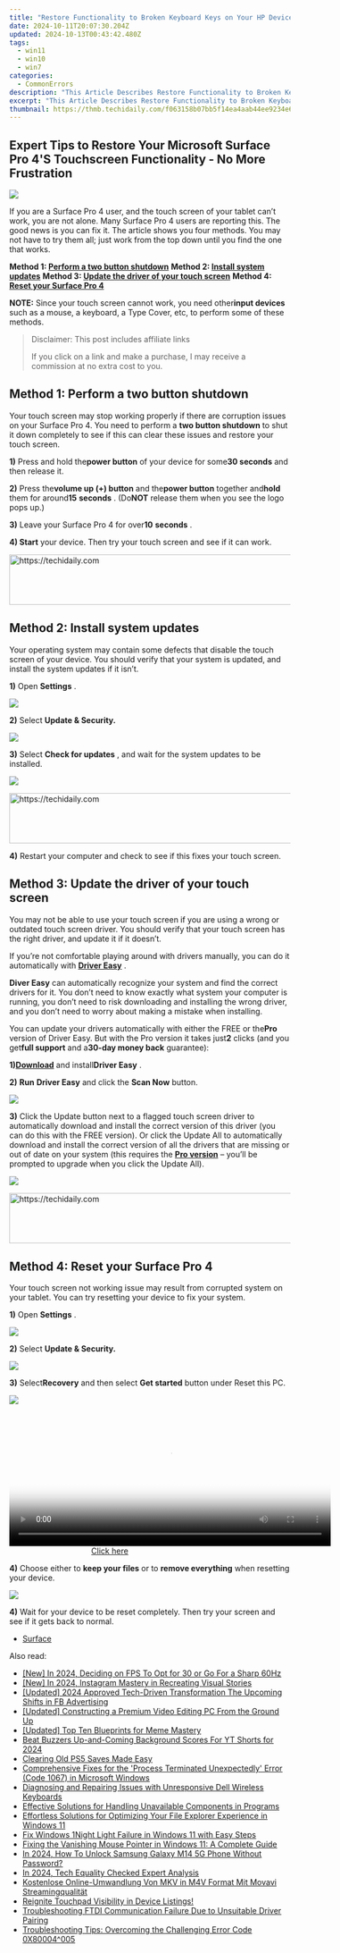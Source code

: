 ```yaml
---
title: "Restore Functionality to Broken Keyboard Keys on Your HP Device: Expert Tips & Tricks"
date: 2024-10-11T20:07:30.204Z
updated: 2024-10-13T00:43:42.480Z
tags:
  - win11
  - win10
  - win7
categories:
  - CommonErrors
description: "This Article Describes Restore Functionality to Broken Keyboard Keys on Your HP Device: Expert Tips & Tricks"
excerpt: "This Article Describes Restore Functionality to Broken Keyboard Keys on Your HP Device: Expert Tips & Tricks"
thumbnail: https://thmb.techidaily.com/f063158b07bb5f14ea4aab44ee9234e61e405ad94aec937242bb379ea450f563.jpg
---
```


## Expert Tips to Restore Your Microsoft Surface Pro 4'S Touchscreen Functionality - No More Frustration

![](https://images.drivereasy.com/wp-content/uploads/2017/10/img_59dad4f7002d7.jpg)

 If you are a Surface Pro 4 user, and the touch screen of your tablet can’t work, you are not alone. Many Surface Pro 4 users are reporting this. The good news is you can fix it. The article shows you four methods. You may not have to try them all; just work from the top down until you find the one that works.

 **Method 1: [Perform a two button shutdown](https://tools.techidaily.com/drivereasy/download/)**
 **Method 2: [Install system updates](https://tools.techidaily.com/drivereasy/download/)**
 **Method 3: [Update the driver of your touch screen](https://tools.techidaily.com/drivereasy/download/)**
 **Method 4: [Reset your Surface Pro 4](https://tools.techidaily.com/drivereasy/download/)**

**NOTE:** Since your touch screen cannot work, you need other**input devices** such as a mouse, a keyboard, a Type Cover, etc, to perform some of these methods.  

>  Disclaimer: This post includes affiliate links
>
>  If you click on a link and make a purchase, I may receive a commission at no extra cost to you.
>

  
## Method 1: Perform a two button shutdown

 Your touch screen may stop working properly if there are corruption issues on your Surface Pro 4\. You need to perform a **two button shutdown**  to shut it down completely to see if this can clear these issues and restore your touch screen.

**1)** Press and hold the**power button** of your device for some**30 seconds** and then release it.

**2)**  Press the**volume up (+) button** and the**power button** together and**hold** them for around**15** **seconds** . (Do**NOT** release them when you see the logo pops up.)

**3)**  Leave your Surface Pro 4 for over**10** **seconds** .

**4) Start** your device. Then try your touch screen and see if it can work.  
  

<!-- affiliate ads begin -->
<a href="https://ephamedtechinc.pxf.io/c/5597632/2136624/26400" target="_top" id="2136624">
  <img src="//a.impactradius-go.com/display-ad/26400-2136624" border="0" alt="https://techidaily.com" width="728" height="90"/>
</a>
<img height="0" width="0" src="https://ephamedtechinc.pxf.io/i/5597632/2136624/26400" style="position:absolute;visibility:hidden;" border="0" />
<!-- affiliate ads end -->

## Method 2: Install system updates

 Your operating system may contain some defects that disable the touch screen of your device. You should verify that your system is updated, and install the system updates if it isn’t.

**1)** Open **Settings** .

![](https://images.drivereasy.com/wp-content/uploads/2017/07/img_595b61efb81b9.png)

**2)**  Select **Update & Security.**

![](https://images.drivereasy.com/wp-content/uploads/2017/07/img_595b623499e38.png)

**3)**  Select **Check for updates** , and wait for the system updates to be installed.

![](https://images.drivereasy.com/wp-content/uploads/2017/07/img_595b63705ebce.png)

<!-- affiliate ads begin -->
<a href="https://aligracehair.sjv.io/c/5597632/1997722/19272" target="_top" id="1997722">
  <img src="//a.impactradius-go.com/display-ad/19272-1997722" border="0" alt="https://techidaily.com" width="728" height="90"/>
</a>
<img height="0" width="0" src="https://aligracehair.sjv.io/i/5597632/1997722/19272" style="position:absolute;visibility:hidden;" border="0" />
<!-- affiliate ads end -->

**4)**  Restart your computer and check to see if this fixes your touch screen.  
  
## Method 3: Update the driver of your touch screen

 You may not be able to use your touch screen if you are using a wrong or outdated touch screen driver. You should verify that your touch screen has the right driver, and update it if it doesn’t.

 If you’re not comfortable playing around with drivers manually, you can do it automatically with [**Driver Easy**](https://tools.techidaily.com/drivereasy/download/) .

**Diver Easy** can automatically recognize your system and find the correct drivers for it. You don’t need to know exactly what system your computer is running, you don’t need to risk downloading and installing the wrong driver, and you don’t need to worry about making a mistake when installing.

 You can update your drivers automatically with either the FREE or the**Pro** version of Driver Easy. But with the Pro version it takes just**2** clicks (and you get**full support** and a**30-day money back** guarantee):

 **1)[Download](https://tools.techidaily.com/drivereasy/download/)**  and install**Driver Easy** .

**2)** **Run** **Driver Easy** and click the **Scan Now** button.

![](https://images.drivereasy.com/wp-content/uploads/2017/07/img_595c49fc02c88.png)

**3)**  Click the Update button next to a flagged touch screen driver to automatically download and install the correct version of this driver (you can do this with the FREE version). Or click the Update All to automatically download and install the correct version of all the drivers that are missing or out of date on your system (this requires the [**Pro version**](https://tools.techidaily.com/drivereasy/download/)  – you’ll be prompted to upgrade when you click the Update All).

![](https://images.drivereasy.com/wp-content/uploads/2017/09/img_59afac9d2c5c8.jpg)
  

<!-- affiliate ads begin -->
<a href="https://review-au.sjv.io/c/5597632/2098702/14409" target="_top" id="2098702">
  <img src="//a.impactradius-go.com/display-ad/14409-2098702" border="0" alt="https://techidaily.com" width="728" height="90"/>
</a>
<img height="0" width="0" src="https://review-au.sjv.io/i/5597632/2098702/14409" style="position:absolute;visibility:hidden;" border="0" />
<!-- affiliate ads end -->

## Method 4: Reset your Surface Pro 4

 Your touch screen not working issue may result from corrupted system on your tablet. You can try resetting your device to fix your system.

**1)** Open **Settings** .

![](https://images.drivereasy.com/wp-content/uploads/2017/07/img_595b61efb81b9.png)

**2)**  Select **Update & Security.**

![](https://images.drivereasy.com/wp-content/uploads/2017/07/img_595b623499e38.png)

**3)**  Select**Recovery** and then select **Get started** button under Reset this PC.

![](https://images.drivereasy.com/wp-content/uploads/2017/07/img_595c54ad3185f.png)

<!-- affiliate ads begin -->
<span id="1982456">
					<video width="576" height="240" style="cursor:pointer"
           poster="//a.impactradius-go.com/display-clicktoplayimage/1982456.png"
           onclick="if(!this.playClicked){this.play();this.setAttribute('controls',true);this.playClicked=true;}">
	   <source src="//a.impactradius-go.com/display-ad/22993-1982456">
	   <img src="//a.impactradius-go.com/display-clicktoplayimage/1982456.png" style="border: none; height: 100%; width: 100%; object-fit: contain">
	</video>
	<div style="width:360px;text-align:center"><a href="javascript:window.open(decodeURIComponent('https%3A%2F%2Fhomestyler.sjv.io%2Fc%2F5597632%2F1982456%2F22993'), '_blank');void(0);">Click here</a></div>
</span>
<img height="0" width="0" src="https://imp.pxf.io/i/5597632/1982456/22993" style="position:absolute;visibility:hidden;" border="0" />
<!-- affiliate ads end -->

**4)** Choose either to **keep your files** or to **remove everything** when resetting your device.

![](https://images.drivereasy.com/wp-content/uploads/2017/07/img_595c551f22061.png)

**4)**  Wait for your device to be reset completely. Then try your screen and see if it gets back to normal.

* [Surface](https://tools.techidaily.com/drivereasy/download/)

<ins class="adsbygoogle"
     style="display:block"
     data-ad-format="autorelaxed"
     data-ad-client="ca-pub-7571918770474297"
     data-ad-slot="1223367746"></ins>

<ins class="adsbygoogle"
     style="display:block"
     data-ad-client="ca-pub-7571918770474297"
     data-ad-slot="8358498916"
     data-ad-format="auto"
     data-full-width-responsive="true"></ins>

<span class="atpl-alsoreadstyle">Also read:</span>
<div><ul>
<li><a href="https://screen-activity-recording.techidaily.com/new-in-2024-deciding-on-fps-to-opt-for-30-or-go-for-a-sharp-60hz/"><u>[New] In 2024, Deciding on FPS To Opt for 30 or Go For a Sharp 60Hz</u></a></li>
<li><a href="https://instagram-videos.techidaily.com/new-in-2024-instagram-mastery-in-recreating-visual-stories/"><u>[New] In 2024, Instagram Mastery in Recreating Visual Stories</u></a></li>
<li><a href="https://facebook-video-content.techidaily.com/updated-2024-approved-tech-driven-transformation-the-upcoming-shifts-in-fb-advertising/"><u>[Updated] 2024 Approved Tech-Driven Transformation The Upcoming Shifts in FB Advertising</u></a></li>
<li><a href="https://extra-information.techidaily.com/updated-constructing-a-premium-video-editing-pc-from-the-ground-up/"><u>[Updated] Constructing a Premium Video Editing PC From the Ground Up</u></a></li>
<li><a href="https://some-guidance.techidaily.com/updated-top-ten-blueprints-for-meme-mastery/"><u>[Updated] Top Ten Blueprints for Meme Mastery</u></a></li>
<li><a href="https://youtube-web.techidaily.com/buzzers-up-and-coming-background-scores-for-yt-shorts-for-2024/"><u>Beat Buzzers Up-and-Coming Background Scores For YT Shorts for 2024</u></a></li>
<li><a href="https://games-able.techidaily.com/clearing-old-ps5-saves-made-easy/"><u>Clearing Old PS5 Saves Made Easy</u></a></li>
<li><a href="https://common-error.techidaily.com/comprehensive-fixes-for-the-process-terminated-unexpectedly-error-code-1067-in-microsoft-windows/"><u>Comprehensive Fixes for the 'Process Terminated Unexpectedly' Error (Code 1067) in Microsoft Windows</u></a></li>
<li><a href="https://common-error.techidaily.com/diagnosing-and-repairing-issues-with-unresponsive-dell-wireless-keyboards/"><u>Diagnosing and Repairing Issues with Unresponsive Dell Wireless Keyboards</u></a></li>
<li><a href="https://common-error.techidaily.com/effective-solutions-for-handling-unavailable-components-in-programs/"><u>Effective Solutions for Handling Unavailable Components in Programs</u></a></li>
<li><a href="https://common-error.techidaily.com/effortless-solutions-for-optimizing-your-file-explorer-experience-in-windows-11/"><u>Effortless Solutions for Optimizing Your File Explorer Experience in Windows 11</u></a></li>
<li><a href="https://common-error.techidaily.com/fix-windows-1night-light-failure-in-windows-11-with-easy-steps/"><u>Fix Windows 1Night Light Failure in Windows 11 with Easy Steps</u></a></li>
<li><a href="https://common-error.techidaily.com/fixing-the-vanishing-mouse-pointer-in-windows-11-a-complete-guide/"><u>Fixing the Vanishing Mouse Pointer in Windows 11: A Complete Guide</u></a></li>
<li><a href="https://android-unlock.techidaily.com/in-2024-how-to-unlock-samsung-galaxy-m14-5g-phone-without-password-by-drfone-android/"><u>In 2024, How To Unlock Samsung Galaxy M14 5G Phone Without Password?</u></a></li>
<li><a href="https://video-capture.techidaily.com/in-2024-tech-equality-checked-expert-analysis/"><u>In 2024, Tech Equality Checked Expert Analysis</u></a></li>
<li><a href="https://solve-helper.techidaily.com/kostenlose-online-umwandlung-von-mkv-in-m4v-format-mit-movavi-streamingqualitat/"><u>Kostenlose Online-Umwandlung Von MKV in M4V Format Mit Movavi Streamingqualität</u></a></li>
<li><a href="https://common-error.techidaily.com/1723209434908-reignite-touchpad-visibility-in-device-listings/"><u>Reignite Touchpad Visibility in Device Listings!</u></a></li>
<li><a href="https://common-error.techidaily.com/troubleshooting-ftdi-communication-failure-due-to-unsuitable-driver-pairing/"><u>Troubleshooting FTDI Communication Failure Due to Unsuitable Driver Pairing</u></a></li>
<li><a href="https://common-error.techidaily.com/troubleshooting-tips-overcoming-the-challenging-error-code-0x80004005/"><u>Troubleshooting Tips: Overcoming the Challenging Error Code 0X80004^005</u></a></li>
</ul></div>

